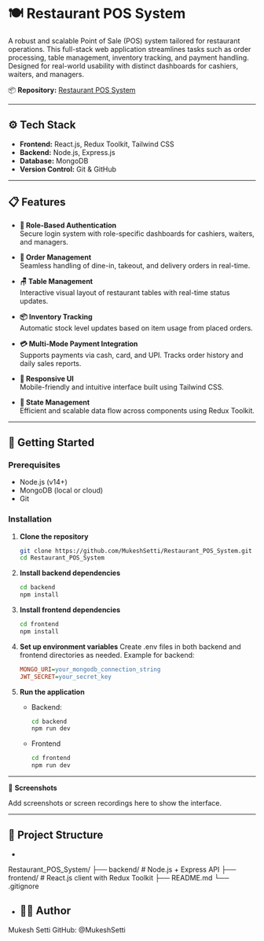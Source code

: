 # 🍽️ Restaurant POS System

A robust and scalable Point of Sale (POS) system tailored for restaurant operations. This full-stack web application streamlines tasks such as order processing, table management, inventory tracking, and payment handling. Designed for real-world usability with distinct dashboards for cashiers, waiters, and managers.

📦 **Repository:** [Restaurant POS System](https://github.com/MukeshSetti/Restaurant_POS_System)

---

## ⚙️ Tech Stack

- **Frontend:** React.js, Redux Toolkit, Tailwind CSS  
- **Backend:** Node.js, Express.js  
- **Database:** MongoDB  
- **Version Control:** Git & GitHub

---

## 📋 Features

- **🔐 Role-Based Authentication**  
  Secure login system with role-specific dashboards for cashiers, waiters, and managers.

- **🧾 Order Management**  
  Seamless handling of dine-in, takeout, and delivery orders in real-time.

- **🪑 Table Management**  
  Interactive visual layout of restaurant tables with real-time status updates.

- **📦 Inventory Tracking**  
  Automatic stock level updates based on item usage from placed orders.

- **💳 Multi-Mode Payment Integration**  
  Supports payments via cash, card, and UPI. Tracks order history and daily sales reports.

- **📱 Responsive UI**  
  Mobile-friendly and intuitive interface built using Tailwind CSS.

- **🔄 State Management**  
  Efficient and scalable data flow across components using Redux Toolkit.

---

## 🚀 Getting Started

### Prerequisites

- Node.js (v14+)
- MongoDB (local or cloud)
- Git

### Installation

1. **Clone the repository**
   ```bash
   git clone https://github.com/MukeshSetti/Restaurant_POS_System.git
   cd Restaurant_POS_System

2. **Install backend dependencies**
   ```bash
   cd backend
   npm install

3. **Install frontend dependencies**
   ```bash
   cd frontend
   npm install

4. **Set up environment variables**
   Create .env files in both backend and frontend directories as needed. Example for backend:

   ```ini
   MONGO_URI=your_mongodb_connection_string
   JWT_SECRET=your_secret_key

5. **Run the application**
   - Backend:
     ```bash
     cd backend
     npm run dev
    - Frontend
      ```bash
      cd frontend
      npm run dev
      
---

🧪 **Screenshots**

Add screenshots or screen recordings here to show the interface.

---
## 📁 Project Structure

- ```bash
Restaurant_POS_System/
├── backend/            # Node.js + Express API
├── frontend/           # React.js client with Redux Toolkit
├── README.md
└── .gitignore

- ## 👨‍💻 Author

Mukesh Setti
GitHub: @MukeshSetti



